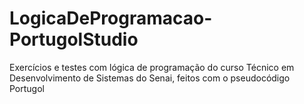 # LogicaDeProgramacao-PortugolStudio

Exercícios e testes com lógica de programação do curso Técnico em Desenvolvimento de Sistemas do Senai, feitos com o pseudocódigo Portugol
